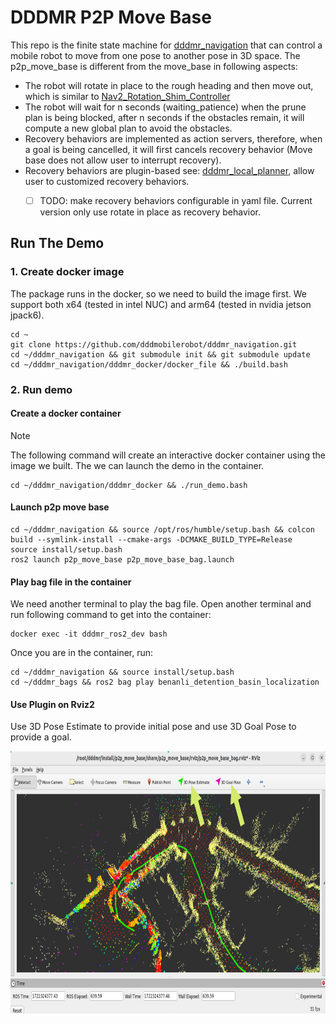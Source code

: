 # DDDMR P2P Move Base

This repo is the finite state machine for [dddmr_navigation](https://github.com/dddmobilerobot/dddmr_navigation) that can control a mobile robot to move from one pose to another pose in 3D space.
The p2p_move_base is different from the move_base in following aspects:
- The robot will rotate in place to the rough heading and then move out, which is similar to [Nav2_Rotation_Shim_Controller](https://github.com/ros-navigation/navigation2/tree/main/nav2_rotation_shim_controller)
- The robot will wait for n seconds (waiting_patience) when the prune plan is being blocked, after n seconds if the obstacles remain, it will compute a new global plan to avoid the obstacles.
- Recovery behaviors are implemented as action servers, therefore, when a goal is being cancelled, it will first cancels recovery behavior (Move base does not allow user to interrupt recovery).
- Recovery behaviors are plugin-based see: [dddmr_local_planner](https://github.com/dddmobilerobot/dddmr_local_planner), allow user to customized recovery behaviors.
  - [ ] TODO: make recovery behaviors configurable in yaml file. Current version only use rotate in place as recovery behavior.



## Run The Demo
### 1. Create docker image
The package runs in the docker, so we need to build the image first. We support both x64 (tested in intel NUC) and arm64 (tested in nvidia jetson jpack6).
```
cd ~
git clone https://github.com/dddmobilerobot/dddmr_navigation.git
cd ~/dddmr_navigation && git submodule init && git submodule update
cd ~/dddmr_navigation/dddmr_docker/docker_file && ./build.bash
```
### 2. Run demo
#### Create a docker container
> [!NOTE]
> The following command will create an interactive docker container using the image we built. The we can launch the demo in the container.
```
cd ~/dddmr_navigation/dddmr_docker && ./run_demo.bash
```
#### Launch p2p move base
```
cd ~/dddmr_navigation && source /opt/ros/humble/setup.bash && colcon build --symlink-install --cmake-args -DCMAKE_BUILD_TYPE=Release
source install/setup.bash
ros2 launch p2p_move_base p2p_move_base_bag.launch
```
#### Play bag file in the container
We need another terminal to play the bag file. Open another terminal and run following command to get into the container:
```
docker exec -it dddmr_ros2_dev bash
```
Once you are in the container, run:
```
cd ~/dddmr_navigation && source install/setup.bash
cd ~/dddmr_bags && ros2 bag play benanli_detention_basin_localization
```
#### Use Plugin on Rviz2
Use 3D Pose Estimate to provide initial pose and use 3D Goal Pose to provide a goal.
<p align='center'>
    <img src="https://github.com/dddmobilerobot/dddmr_documentation_materials/blob/main/p2p_move_base/p2p_move_base_annotated.png" width="720" height="420"/>
</p>
